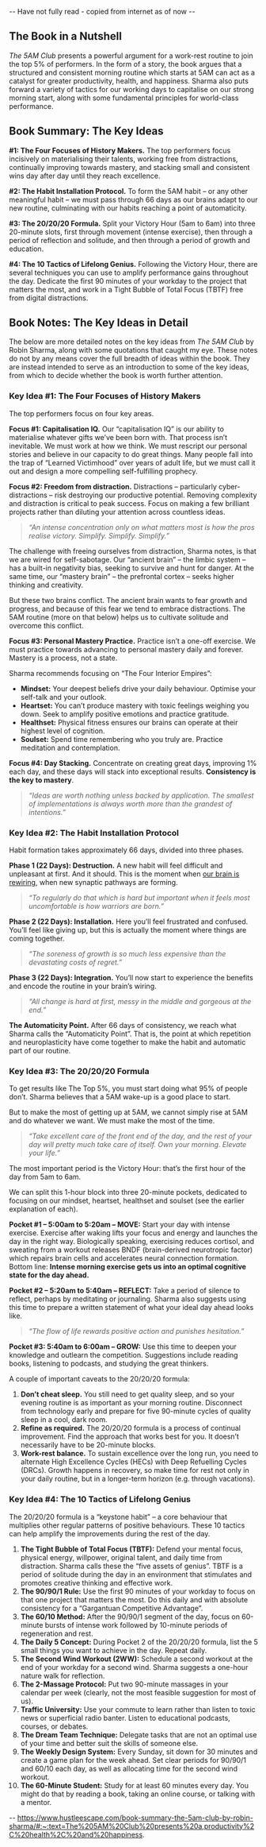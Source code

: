 -- Have not fully read - copied from internet as of now --

## **The Book in a Nutshell**
_The 5AM Club_ presents a powerful argument for a work-rest routine to join the top 5% of performers. In the form of a story, the book argues that a structured and consistent morning routine which starts at 5AM can act as a catalyst for greater productivity, health, and happiness. Sharma also puts forward a variety of tactics for our working days to capitalise on our strong morning start, along with some fundamental principles for world-class performance.
## **Book Summary: The Key Ideas**

**#1: The Four Focuses of History Makers.** The top performers focus incisively on materialising their talents, working free from distractions, continually improving towards mastery, and stacking small and consistent wins day after day until they reach excellence.

**#2: The Habit Installation Protocol.** To form the 5AM habit – or any other meaningful habit – we must pass through 66 days as our brains adapt to our new routine, culminating with our habits reaching a point of automaticity.

**#3: The 20/20/20 Formula.** Split your Victory Hour (5am to 6am) into three 20-minute slots, first through movement (intense exercise), then through a period of reflection and solitude, and then through a period of growth and education.

**#4: The 10 Tactics of Lifelong Genius.** Following the Victory Hour, there are several techniques you can use to amplify performance gains throughout the day. Dedicate the first 90 minutes of your workday to the project that matters the most, and work in a Tight Bubble of Total Focus (TBTF) free from digital distractions.

## **Book Notes: The Key Ideas in Detail**

The below are more detailed notes on the key ideas from _The 5AM Club_ by Robin Sharma, along with some quotations that caught my eye. These notes do not by any means cover the full breadth of ideas within the book. They are instead intended to serve as an introduction to some of the key ideas, from which to decide whether the book is worth further attention.

### **Key Idea #1: The Four Focuses of History Makers**

The top performers focus on four key areas.

**Focus #1: Capitalisation IQ.** Our “capitalisation IQ” is our ability to materialise whatever gifts we’ve been born with. That process isn’t inevitable. We must work at how we think. We must rescript our personal stories and believe in our capacity to do great things. Many people fall into the trap of “Learned Victimhood” over years of adult life, but we must call it out and design a more compelling self-fulfilling prophecy.

**Focus #2: Freedom from distraction.** Distractions – particularly cyber-distractions – risk destroying our productive potential. Removing complexity and distraction is critical to peak success. Focus on making a few brilliant projects rather than diluting your attention across countless ideas.

> _“An intense concentration only on what matters most is how the pros realise victory. Simplify. Simplify. Simplify.”_

The challenge with freeing ourselves from distraction, Sharma notes, is that we are wired for self-sabotage. Our “ancient brain” – the limbic system – has a built-in negativity bias, seeking to survive and hunt for danger. At the same time, our “mastery brain” – the prefrontal cortex – seeks higher thinking and creativity.

But these two brains conflict. The ancient brain wants to fear growth and progress, and because of this fear we tend to embrace distractions. The 5AM routine (more on that below) helps us to cultivate solitude and overcome this conflict.

**Focus #3: Personal Mastery Practice.** Practice isn’t a one-off exercise. We must practice towards advancing to personal mastery daily and forever. Mastery is a process, not a state.

Sharma recommends focusing on “The Four Interior Empires”:

- **Mindset:** Your deepest beliefs drive your daily behaviour. Optimise your self-talk and your outlook.
- **Heartset:** You can’t produce mastery with toxic feelings weighing you down. Seek to amplify positive emotions and practice gratitude.
- **Healthset:** Physical fitness ensures our brains can operate at their highest level of cognition.
- **Soulset:** Spend time remembering who you truly are. Practice meditation and contemplation.

**Focus #4: Day Stacking.** Concentrate on creating great days, improving 1% each day, and these days will stack into exceptional results. **Consistency is the key to mastery**.

> _“Ideas are worth nothing unless backed by application. The smallest of implementations is always worth more than the grandest of intentions.”_

### **Key Idea #2: The Habit Installation Protocol**

Habit formation takes approximately 66 days, divided into three phases.

**Phase 1 (22 Days): Destruction.** A new habit will feel difficult and unpleasant at first. And it should. This is the moment when [our brain is rewiring](https://www.hustleescape.com/neuroscience-of-habits/), when new synaptic pathways are forming.

> _“To regularly do that which is hard but important when it feels most uncomfortable is how warriors are born.”_

**Phase 2 (22 Days): Installation.** Here you’ll feel frustrated and confused. You’ll feel like giving up, but this is actually the moment where things are coming together.

> _“The soreness of growth is so much less expensive than the devastating costs of regret.”_

**Phase 3 (22 Days): Integration.** You’ll now start to experience the benefits and encode the routine in your brain’s wiring.

> _“All change is hard at first, messy in the middle and gorgeous at the end.”_

**The Automaticity Point.** After 66 days of consistency, we reach what Sharma calls the “Automaticity Point”. That is, the point at which repetition and neuroplasticity have come together to make the habit and automatic part of our routine.

### **Key Idea #3: The 20/20/20 Formula**

To get results like The Top 5%, you must start doing what 95% of people don’t. Sharma believes that a 5AM wake-up is a good place to start.

But to make the most of getting up at 5AM, we cannot simply rise at 5AM and do whatever we want. We must make the most of the time.

> _“Take excellent care of the front end of the day, and the rest of your day will pretty much take care of itself. Own your morning. Elevate your life.”_

The most important period is the Victory Hour: that’s the first hour of the day from 5am to 6am.

We can split this 1-hour block into three 20-minute pockets, dedicated to focusing on our mindset, heartset, healthset and soulset (see the earlier explanation of each).

**Pocket #1 – 5:00am to 5:20am – MOVE:** Start your day with intense exercise. Exercise after waking lifts your focus and energy and launches the day in the right way. Biologically speaking, exercising reduces cortisol, and sweating from a workout releases BNDF (brain-derived neurotropic factor) which repairs brain cells and accelerates neural connection formation. Bottom line: **Intense morning exercise gets us into an optimal cognitive state for the day ahead.**

**Pocket #2 – 5:20am to 5:40am – REFLECT:** Take a period of silence to reflect, perhaps by meditating or journaling. Sharma also suggests using this time to prepare a written statement of what your ideal day ahead looks like.

> _“The flow of life rewards positive action and punishes hesitation.”_

**Pocket #3: 5:40am to 6:00am – GROW:** Use this time to deepen your knowledge and outlearn the competition. Suggestions include reading books, listening to podcasts, and studying the great thinkers.

A couple of important caveats to the 20/20/20 formula:

1. **Don’t cheat sleep.** You still need to get quality sleep, and so your evening routine is as important as your morning routine. Disconnect from technology early and prepare for five 90-minute cycles of quality sleep in a cool, dark room.
2. **Refine as required.** The 20/20/20 formula is a process of continual improvement. Find the approach that works best for you. It doesn’t necessarily have to be 20-minute blocks.
3. **Work-rest balance.** To sustain excellence over the long run, you need to alternate High Excellence Cycles (HECs) with Deep Refuelling Cycles (DRCs). Growth happens in recovery, so make time for rest not only in your daily routine, but in a longer-term horizon (e.g. through vacations).

### **Key Idea #4: The 10 Tactics of Lifelong Genius**

The 20/20/20 formula is a “keystone habit” – a core behaviour that multiplies other regular patterns of positive behaviours. These 10 tactics can help amplify the improvements during the rest of the day.

1. **The Tight Bubble of Total Focus (TBTF):** Defend your mental focus, physical energy, willpower, original talent, and daily time from distraction. Sharma calls these the “five assets of genius”. TBTF is a period of solitude during the day in an environment that stimulates and promotes creative thinking and effective work.
2. **The 90/90/1 Rule:** Use the first 90 minutes of your workday to focus on that one project that matters the most. Do this daily and with absolute consistency for a “Gargantuan Competitive Advantage”.
3. **The 60/10 Method:** After the 90/90/1 segment of the day, focus on 60-minute bursts of intense work followed by 10-minute periods of regeneration and rest.
4. **The Daily 5 Concept:** During Pocket 2 of the 20/20/20 formula, list the 5 small things you want to achieve in the day. Repeat daily.
5. **The Second Wind Workout (2WW):** Schedule a second workout at the end of your workday for a second wind. Sharma suggests a one-hour nature walk for reflection.
6. **The 2-Massage Protocol:** Put two 90-minute massages in your calendar per week (clearly, not the most feasible suggestion for most of us).
7. **Traffic University:** Use your commute to learn rather than listen to toxic news or superficial radio banter. Listen to educational podcasts, courses, or debates.
8. **The Dream Team Technique:** Delegate tasks that are not an optimal use of your time and better suit the skills of someone else.
9. **The Weekly Design System:** Every Sunday, sit down for 30 minutes and create a game plan for the week ahead. Set clear periods for 90/90/1 and 60/10 each day, as well as allocating time for the second wind workout.
10. **The 60-Minute Student:** Study for at least 60 minutes every day. You might do that by reading a book, taking an online course, or talking with a mentor.

-- https://www.hustleescape.com/book-summary-the-5am-club-by-robin-sharma/#:~:text=The%205AM%20Club%20presents%20a,productivity%2C%20health%2C%20and%20happiness.